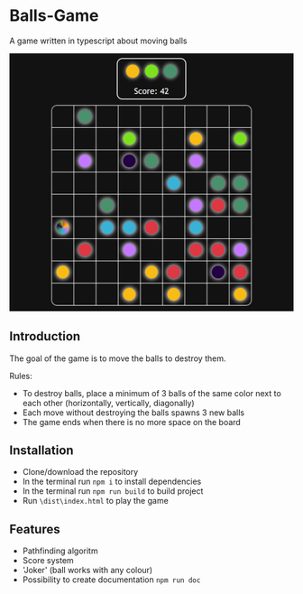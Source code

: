 # Balls-Game
A game written in typescript about moving balls

![look](img/look.png)


##  Introduction

The goal of the game is to move the balls to destroy them.

Rules:
- To destroy balls, place a minimum of 3 balls of the same color next to each other (horizontally, vertically, diagonally)
- Each move without destroying the balls spawns 3 new balls
- The game ends when there is no more space on the board

## Installation

 - Clone/download the repository
 - In the terminal run `npm i` to install dependencies  
 - In the terminal run `npm run build` to build project
 - Run `\dist\index.html` to play the game  
    

## Features

- Pathfinding algoritm
- Score system
- 'Joker' (ball works with any colour)
- Possibility to create documentation `npm run doc`
